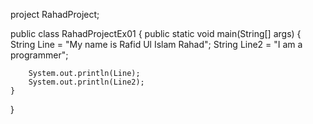 project RahadProject;

public class RahadProjectEx01
{
    public static void main(String[] args)
    {
        String Line = "My name is Rafid Ul Islam Rahad";
        String Line2 = "I am a programmer";
        
        System.out.println(Line);
        System.out.println(Line2);
    }
}
